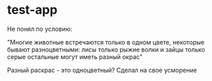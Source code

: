 # test-app

Не понял по условию:

"Многие животные встречаются только в одном цвете, 
некоторые бывают разноцветными: 
лисы только рыжие
волки и зайцы только серые 
остальные могут иметь разный окрас"

Разный раскрас - это одноцветный? Сделал на свое усморение